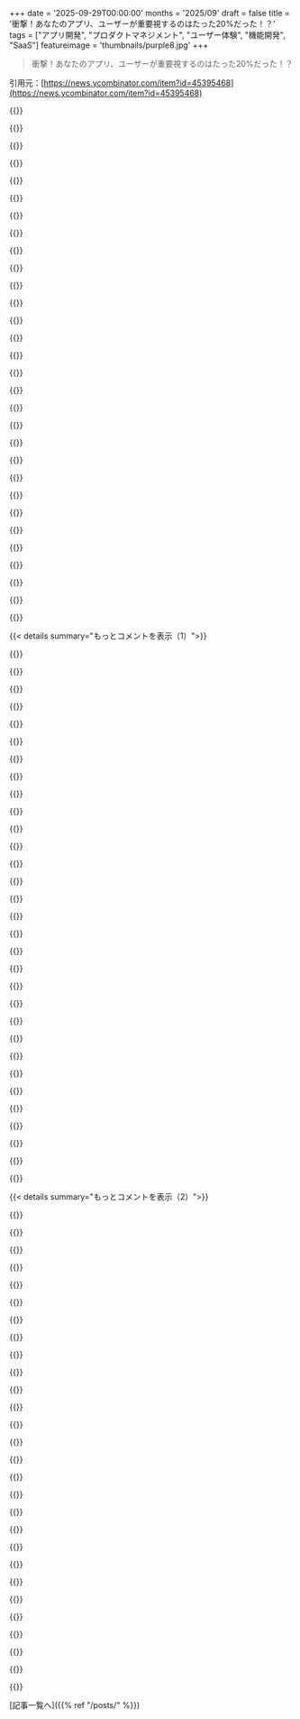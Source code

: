 +++
date = '2025-09-29T00:00:00'
months = '2025/09'
draft = false
title = '衝撃！あなたのアプリ、ユーザーが重要視するのはたった20%だった！？'
tags = ["アプリ開発", "プロダクトマネジメント", "ユーザー体験", "機能開発", "SaaS"]
featureimage = 'thumbnails/purple8.jpg'
+++

> 衝撃！あなたのアプリ、ユーザーが重要視するのはたった20%だった！？

引用元：[https://news.ycombinator.com/item?id=45395468](https://news.ycombinator.com/item?id=45395468)




{{<matomeQuote body="SaaSで働いてた時、ユーザーが使う機能のサブセットを分析して製品の複雑さを減らそうとしたんだ。<br>でも結果は重み付けされたランダム選択と変わらなかったよ。ログインページ以外では、みんなそれぞれ違う20%の機能を重視してたんだよね。" userName="hansvm" createdAt="2025/09/29 14:36:59" color="#38d3d3">}}




{{<matomeQuote body="もし今日スプレッドシートをゼロから作ったらどうなるか考えたことある？<br>条件付き書式やピボットテーブルは1%しか使わないから削除されるかな？グラフやVLOOKUPみたいな専門用語も複雑すぎるとか。<br>現代のソフトウェア業界は、昔のExcelみたいに、高いユーザー専門知識を要求する製品をもう作れないんじゃないかなって思うんだ。" userName="michaelt" createdAt="2025/09/29 21:19:56" color="#785bff">}}




{{<matomeQuote body="スプレッドシートをゼロから作る話だけど、Joel Spolskyがまさにそれをしてたんだ！<br>彼はExcelのほとんどの人が計算じゃなくてリスト作りに使ってるって気づいて、計算に特化したLotus Improvが失敗した理由を理解し、結果Trelloを作ったんだよ。<br>https://www.joelonsoftware.com/2012/01/06/how-trello-is-diff..." userName="rbonvall" createdAt="2025/09/29 21:38:04" color="#45d325">}}




{{<matomeQuote body="Excelが10年間も安定してたのは、たぶん海賊版のおかげだよ。<br>企業はライセンスを買ってたけど、個人は職場から”無料”コピーで満足してたんだ。<br>そんな市場で、無料の競合製品に勝てるわけないから、機能削減版を開発する人はいなかっただろうね。" userName="analog31" createdAt="2025/09/29 23:03:11" color="#ff5733">}}




{{<matomeQuote body="機能追加に反対するのは超重要だよ。一度入れたら削除するのは本当に難しいんだ。<br>営業が”そのおかげで超大口顧客が獲れる”って約束して作っても、その顧客が離れちゃうと、別の顧客がたまたま使い始めたってだけで、その機能をサポートし続けることになる。<br>初期投資も回収できないし、本当ならその機能は無くした方がいいんだよね。" userName="ozim" createdAt="2025/09/29 19:43:24" color="#ff5c5c">}}




{{<matomeQuote body="親コメントは、ユーザーの約1/5がそれぞれ製品の異なる1/5の機能を使ってるって言ってるみたいだね。<br>これは、すべての機能が収益や顧客獲得に本当に価値があったってことを意味するんじゃないかな！" userName="johnmaguire" createdAt="2025/09/29 20:04:38" color="#ff5c5c">}}




{{<matomeQuote body="これってEvernoteが肥大化の言い訳にしたのと同じ議論じゃなかったっけ？<br>Evernoteの5%問題は、テック企業への警鐘なんだ。<br>https://news.ycombinator.com/item?id=10842679" userName="cantor_S_drug" createdAt="2025/09/29 20:33:42" color="#38d3d3">}}




{{<matomeQuote body="1/5以上のユーザーに役立つと思って投資した機能が、単一の顧客しか引きつけず、他の顧客にはほとんど使われなかったら、その機能はペイしたとは言えないよ。<br>誰も考慮しない機能の維持費もかかるし、顧客が開発費を出してくれても、その顧客が離れたらメンテナンスだけが残っちゃうんだ。" userName="ozim" createdAt="2025/09/29 22:19:08" color="#785bff">}}




{{<matomeQuote body="うん、単一顧客のために大きな機能を作るっていうのは、確かに議論の余地があるよね。<br>でも、このケースはそうじゃなかったみたいだけどさ。" userName="johnmaguire" createdAt="2025/09/30 01:44:05" color="">}}




{{<matomeQuote body="一度入っちゃうと取り除くのがめちゃくちゃ難しいんだよね。お約束のxkcd参照:https://xkcd.com/1172/" userName="Eddy_Viscosity2" createdAt="2025/09/30 11:52:00" color="">}}




{{<matomeQuote body="例の20%って、それぞれが独立したアプリみたいになるの？それとも同じアプリの中の違う使い方ってだけ？" userName="ivape" createdAt="2025/09/29 20:47:35" color="">}}




{{<matomeQuote body="後者だね。あるユーザーは1,2,3,4,5を使うけど、別のユーザーは1,3,5,7,9とか。使い方は人それぞれで、うまく切り分けられないんだ。" userName="hansvm" createdAt="2025/09/29 22:28:35" color="#45d325">}}




{{<matomeQuote body="ホントその通り。でもエンタープライズに売り始めると話は全然違うんだよ。一つでも「衛生機能」*（例えるならトイレ。毎日3分しか使わないけど、ないと家は住めない）が欠けてると、契約がご破算になっちゃう。" userName="tnolet" createdAt="2025/09/29 13:03:38" color="#ff33a1">}}




{{<matomeQuote body="うちの会社って、誰かの最後の要望で製品作ってる感じ。同じ製品を二度売ったことないんじゃないかな。顧客は「必須だ」って言うのに、実際はほとんど使わない5000もの「ほぼ本番レベル」の機能の技術的負債が、まぁ、山ほどあるんだよ。" userName="mackman" createdAt="2025/09/29 13:50:09" color="#ff33a1">}}




{{<matomeQuote body="セールスチームの言いなりになる会社から、しっかりした製品ビジョンがあって顧客にもノーと言える会社に移って本当に良かったよ。四半期ごとに優先順位が変わらないから全然疲れないし、タダで機能作って結局契約に繋がらないなんて経験も避けられる。" userName="xnorswap" createdAt="2025/09/29 13:59:37" color="#785bff">}}




{{<matomeQuote body="適当な要望を排除しても、エンタープライズユーザーの中には「確かにそれ必要だよね」って正しい指摘をしてくる人がいるんだ。今まで「無駄だ」って切り捨ててたような機能が、10万ドル以上の大型契約になると、どんどん必要になってくるんだよ。" userName="tnolet" createdAt="2025/09/29 14:08:28" color="#785bff">}}




{{<matomeQuote body="構造的な基盤と製品機能って話が違うよね？SSO、ISO認証、APIとかはエンタープライズには必須だけど、製品固有の機能は無駄になりがち。洗濯機で「57度38.5分のプリセットボタンがないと買えない」みたいな理不尽な要求もあるんだ。顧客のわがままにどこまで付き合うかの試金石かもね。" userName="xnorswap" createdAt="2025/09/29 14:19:42" color="#ff5733">}}




{{<matomeQuote body="君のリストに加えて、超重要で面倒な普遍的なものもあるよ！チーム・詳細権限、監査ログ、SOC 2/3準拠、データ消去・保持、レポート、GDPR・CCPAみたいなクッキー規制、カスタム料金体系とか。これらは「開発者が無駄だと言うけど、実はエンタープライズ販売に必要」なカテゴリだね。" userName="timr" createdAt="2025/09/29 14:33:20" color="#38d3d3">}}




{{<matomeQuote body="ああ、君が言ってること、エンタープライズSaaSのフラストレーションを完璧に言い当ててるよ。製品の磨き込みよりスピード重視で、プロセス無視が評価されるのは不健全で報われない。こんな「品質より機能」みたいなやり方は、他のエンタープライズSaaSでも見たことないし、本当に魂がすり減る経験だよ。" userName="rubicon33" createdAt="2025/09/29 15:09:43" color="#ff33a1">}}




{{<matomeQuote body="CEOが毎月製品ビジョンを変える会社で働いてたって話なんだけど、あれは大変だったよ。<br>これって「20%ルール」の逆を行くパターンだよね。" userName="polishdude20" createdAt="2025/09/29 14:09:59" color="">}}




{{<matomeQuote body="顧客が買うのは機能であって、洗練されたUIとか「磨き」の部分はあんまり買わないんだよね。結局、機能が一番大事ってこと。" userName="pixl97" createdAt="2025/09/29 15:45:46" color="#ff5733">}}




{{<matomeQuote body="あれは網羅的なリストじゃなくてさ、構造的な機能と製品固有の機能の違いを説明するためだったんだよ。どっちも重要だけど、視点が違うってこと。" userName="xnorswap" createdAt="2025/09/29 14:35:25" color="">}}




{{<matomeQuote body="「磨き」の部分って、結局は顧客の生涯価値（LTV）を上げることに繋がるんだよね。短期的な視点だけじゃダメってこと。" userName="g8oz" createdAt="2025/09/29 19:03:33" color="#ff5733">}}




{{<matomeQuote body="批判してるわけじゃないけどさ、俺のリストにあるのは、開発時間の80%以上かかるし、エンジニアは作りたがらないけど、エンタープライズセールスには必須な「痛み」の伴う機能のことなんだ。<br>メンテナンスも大変で、契約ごとに要件が変わるから、いつまでも終わらないんだよ。" userName="timr" createdAt="2025/09/29 14:42:14" color="#45d325">}}




{{<matomeQuote body="それって業界次第だよね。<br>特定の顧客しかいないニッチな市場だと、顧客の要求を何でも聞かなきゃいけないんだよ。そうしないと、すぐ別のベンダーに乗り換えられちゃうからね。<br>だけど、もっと一般的な市場だと、力関係はまた違うんだけどさ。" userName="nradov" createdAt="2025/09/29 14:35:26" color="#45d325">}}




{{<matomeQuote body="「トイレを1日3分しか使わない」って言ってるけど、それってマジで医者に診てもらった方がいいんじゃない？（笑）" userName="stronglikedan" createdAt="2025/09/29 15:35:44" color="">}}




{{<matomeQuote body="それってあんまり意味がないよ。顧客が別の製品に乗り換えられるかどうか、それが全て。<br>乗り換えられないなら「磨き」なんてしないし、顧客が「本物の洗練」じゃなく、ただ「見た目のいいUI」を求めるなら、結局「本物」は意味ないんだよ。<br>ほとんどの顧客は「磨き」を評価できないからね。" userName="pixl97" createdAt="2025/09/30 15:38:00" color="#ff5733">}}




{{<matomeQuote body="情報伝達ってマジで大事だよな。<br>テレビを買う時を例に出すけど、HDMI入力の切り替えが複雑だったり、「Basic Mode」って名前がひどかったりするんだ。<br>購入前に、差別化ポイントを明確にしないとダメだよ。エンタープライズ製品だと、もっともっと難しいんだけどさ。" userName="hedora" createdAt="2025/09/29 15:16:33" color="#ff33a1">}}




{{<matomeQuote body="結局、会社や製品のビジョンって、どこかから生まれるものだよね。<br>小さな会社だと、CEOがプロダクト責任者を兼ねることが多いけど、大事なのはその役割をどう実行するかだよ。<br>ただ「光るもの」を追いかけるだけじゃダメってこと。" userName="rubicon33" createdAt="2025/09/29 15:15:25" color="#ff5733">}}




{{<matomeQuote body="面接でいつも確認してるんだけど、安定した要件ビジョンを持ってるプロダクトチームがあるか、それとも営業が最後に話した相手に振り回されて適当に開発してるのかってこと。安定したロードマップは絶対条件だよ。内容に同意できなくても、無いよりはマシ。どっちの会社も経験したけど、営業が毎週やること決める会社は本当にひどかったね。" userName="ryandrake" createdAt="2025/09/29 15:55:10" color="#ff33a1">}}




{{< details summary="もっとコメントを表示（1）">}}

{{<matomeQuote body="営業主導でも、メンテナブルに開発する時間があれば別にいいんだけどね。だって、結局はディールのおかげで給料もらってるんだし。でも、契約後の技術的負債解消スプリントなんて絶対ないんだよね。だから、ちゃんと時間をもらえないと、3〜6ヶ月で開発速度が落ちて、営業パイプラインも枯渇しちゃう。それが理解できない会社には長くいたくないな。" userName="data-ottawa" createdAt="2025/09/29 16:34:20" color="#45d325">}}




{{<matomeQuote body="HNのプログラマーはよく勘違いしてるけど、エンタープライズユーザーにとって大事なのは、うちのアプリが何を提供するかじゃないんだ。競合が何を提供するかだよ。競合が少なければいいけど、10万ドルから1000万ドルを払うユーザーが競合製品を試し始めたら、機能追加を拒否した瞬間にCレベルや営業はプログラマーを会社から締め出すだろうね。" userName="pixl97" createdAt="2025/09/29 15:45:03" color="#45d325">}}




{{<matomeQuote body="顧客側にプロセスを理解してて、気にかけてくれる人がいれば、こっちから要望を押し返すこともできるよ。数年前に最大顧客を獲得した時、すごく強く押し返したんだ。良い根拠があったし、彼らのワークフローを変えた方がずっと良いって説明したり、新しい独自の脆い機能なしで問題を解決する別のアプローチを提案したりしたんだ。彼らもプロセスをよく知ってて、俺たちの言い分を理解してくれた。導入後、経営陣が組織改善に協力してくれてありがとうって感謝してくれたよ。逆に、ツールが必要な現場の状況を全く知らないような上層部が意思決定してる場合は、何もできないんだけどね。<br>追記：でもたまには学ぶこともあるみたい。無理な要求にはノーと言った数社のお客さんが、他の会社を選んで失敗して、また失敗して、最終的に俺たちの条件で戻ってきたこともあるんだ。" userName="magicalhippo" createdAt="2025/09/29 16:02:41" color="#ff33a1">}}




{{<matomeQuote body="四半期ごとだって？ 週ごとならまだしもね。" userName="aprdm" createdAt="2025/09/29 23:25:03" color="">}}




{{<matomeQuote body="もう一つ気をつけたいのは、少数の顧客、もしかしたら一人のお客さんが収益の大部分を占めてるプロダクトだよ。そういう場合、どんなに良いプロダクトビジョンがあっても、彼らの要求に”ノー”って言うのはすごく難しくなるからね。" userName="SoftTalker" createdAt="2025/09/29 18:44:17" color="#ff5c5c">}}




{{<matomeQuote body="会社のプロダクトにもよるけど、従業員が10人から100人くらいの規模で、創業者は「俺は会社のCEOなのか？それともプロダクトのCEOなのか？」って決めなきゃいけないんだよね。（つまり、”そして”じゃなくて”か？”になるべきってこと。）" userName="FireBeyond" createdAt="2025/09/29 19:54:54" color="">}}




{{<matomeQuote body="Hacker NewsはだいたいUSの象牙の塔みたいなフォーラムで、良い議論も多いんだけどさ。多くのやつらは、VCマネーが潤沢な沿岸部の考え方で、会社の収益なんてほとんど気にしてないんだ。だって、金が尽きたら次の高給な仕事にさっさと移るだけだもんね。" userName="cpursley" createdAt="2025/09/30 09:54:06" color="#ff5c5c">}}




{{<matomeQuote body="その磨き上げに価値があるかだよね。どの機能に時間をかけるべきで、どれをさっと済ませるべきか、そこを見極めるのが難しいんだよな。" userName="rubicon33" createdAt="2025/10/02 18:00:11" color="#ff5733">}}




{{<matomeQuote body="俺はこれをSpice Girls営業チームって呼んでるよ。インセンティブを再調整する解決策として、新しい機能追加のコストは、彼らが結ぶ契約の総額（コミッション前）から差し引かれるべきだね。" userName="snarf21" createdAt="2025/09/29 14:54:23" color="">}}




{{<matomeQuote body="「1日3分使う」ってさ。おいおい、お前、すげえ食物繊維摂ってるんだな。" userName="bobsmooth" createdAt="2025/09/29 17:31:25" color="">}}




{{<matomeQuote body="俺も新しいスレッドで書こうと思ってたんだけど、お前のを見てさ…。「Enterpriseユーザーなら話は別だ。1000社ものEnterpriseが、他の誰も気にしないようなカスタム機能2つを真剣に気にするんだ。それをサポートするためにコードベースにひどいことをしなきゃいけない。そのせいで、お前が辞めて2年後、顧客が去って1年後に、可哀想な開発者が痛い目に遭うんだ。" userName="taude" createdAt="2025/09/29 21:59:56" color="#45d325">}}




{{<matomeQuote body="Joel Spolskyの昔のブログ記事にかなり似てるよ。これとかね。<br>https://www.joelonsoftware.com/2001/03/23/strategy-letter-iv...<br>https://www.joelonsoftware.com/2006/12/09/simplicity/" userName="CodesInChaos" createdAt="2025/09/29 10:54:42" color="#ff5733">}}




{{<matomeQuote body="Joel Spolskyの作品がこんなに時代を超えても通用するって、すごいよな。一部は間違いだったけど（グラフィックカード製造は薄利になると予測した[0]ように）、ほとんどは今でも真実だよ。書かれた当時よりも、むしろ今の方が真実かもしれないね。[0]: https://www.joelonsoftware.com/2002/06/12/strategy-letter-v まあ、彼の擁護をすると、その頃の’video chips’は今日の強力な5080とは全く別物だったしな。" userName="raincole" createdAt="2025/09/29 12:04:23" color="#ff5733">}}




{{<matomeQuote body="「今日の強力な5080」って話だけど、コンシューマーGPUが本当に儲かるわけじゃないんだよ。Nvidiaの収益のほんの一部だし、利益率もずっと低い。ボリュームと利益率が高いのはDatacenter GPUの方だよ。" userName="Hendrikto" createdAt="2025/09/29 12:14:33" color="#ff5c5c">}}




{{<matomeQuote body="君が間違ってるわけじゃないんだけど、Nvidiaのコンシューマーカードも、全体的に見ればかなりの高利益率だよ。ただ、Datacenterカードの利益率がとんでもなく高いから、それに比べるとコンシューマーカードの利益率が小さく見えるだけさ。" userName="einsteinx2" createdAt="2025/09/29 12:57:07" color="#ff33a1">}}




{{<matomeQuote body="そうだけど、それは主に彼らがベンチマークを独占してるからだよ。優れたハードウェアエンジニアリングも一部だけど、デベロッパーによく普及させた最適化されたソフトウェアとの連携も大きい。Nvidiaの戦略はすごくうまかったけど、正直、それがなければAMDとそれほど変わらないし、x86みたいに1対1の互換性があれば利益率はずっと小さかっただろうね。それに、改善は頭打ちになってきて、エントリーレベルで十分な人が増えてるから、利益率はもっと減るだろうし、ハイエンドGPUはますますニッチになると思うよ。だから、本質的には彼は間違ってないと思う、ただタイムラインが予想より長かっただけさ。" userName="seec" createdAt="2025/09/29 13:54:26" color="#45d325">}}




{{<matomeQuote body="俺はコンシューマーGPUの方がまだ販売量が多いけど、Datacenter GPUの方がはるかに利益率が高いから、結果的に収益も利益もかなり高いと思ってたんだ。違うの？" userName="deeringc" createdAt="2025/09/29 12:43:44" color="#785bff">}}




{{<matomeQuote body="Datacenter GPUは2025年にはかなりのボリュームを占めるようになるってさ。でも、たとえそうじゃなかったとしても、Nvidiaはずっと前からめちゃくちゃ高いマージンで運営してたんだよね。460億ドル（約410億ドルはDatacenter部門から）のうち、かなり儲けてるってことだね。<br>参照元: https://nvidianews.nvidia.com/news/nvidia-announces-financia..." userName="raincole" createdAt="2025/09/29 12:50:27" color="#785bff">}}




{{<matomeQuote body="Nvidiaがモバイルデバイス向けのSoC GPUを作ってたら、市場シェア次第ではもっとボリュームがあるかもしれないね。でも、ゲーミングやワークステーションPCで高性能なディスクリートGPUの恩恵を受ける市場って、最近ではかなりニッチなんだよな。ノートPCだろうとデスクトップだろうとね。" userName="Sharlin" createdAt="2025/09/29 13:04:21" color="">}}




{{<matomeQuote body="Nintendo Switchの電源はNvidia製だよ。" userName="aprdm" createdAt="2025/09/29 23:28:28" color="">}}




{{<matomeQuote body="NvidiaはAIブームが来るずっと前、A100が出るよりも前から、ハードウェア企業としてはめちゃくちゃ高い粗利益率（約50%）だったんだぜ。" userName="raincole" createdAt="2025/09/29 12:44:59" color="#ff33a1">}}




{{<matomeQuote body="Joel Spolskyは僕のお気に入りのエッセイストだよ。彼の文章が、結果的に「意味を理解せず形だけ真似する」カルゴカルト化された色々な規範を作っちゃったんだ。元の記事を新しい世代に伝えるのは良いことだね。みんなコーディングテストのやり方は知ってるけど、それが「賢くて仕事をこなせる人」を見つけるためのものだってことは知らないし。クリーンコードも、危険を見つけられるくらいで十分って知らないんだ。" userName="muzani" createdAt="2025/09/29 12:23:33" color="#ff33a1">}}




{{<matomeQuote body="彼の意見を擁護すると、それは統合グラフィックスがまだマザーボードに載ってた頃の話なんだ。最近のiGPUを含めたら、利益率低いデバイスだろうね。iGPUは彼が言ってるようなアドオンカードじゃないけど、彼の意見の全体的なポイントは弱まらないと思うよ。世界で一番使われてるGPUは、もう専用PCBやPCIスロットの費用すら正当化できないくらい安価なんだからね。" userName="bee_rider" createdAt="2025/09/29 15:06:08" color="#785bff">}}




{{<matomeQuote body="僕は専門家じゃないけど、グラフィックカードが高マージンになったのってここ5年くらいじゃないかな。もしそれが本当なら、Joelのグラフィックカードに関する予測は、ネットではまだ正しいってことになるかもね、また低マージンに戻る可能性もあるし。でも、たとえ偉大な人でもたまには間違えるって彼の全体的な主張は変わらないと思うよ。" userName="pinkmuffinere" createdAt="2025/10/01 00:09:13" color="#45d325">}}




{{<matomeQuote body="彼がSWEタスクの「ベロシティトラッキング」を最初に提唱したけど、今振り返るとかなりの弊害があった気がするね。でも、AgileとかJiraのせいにはできないかな。" userName="rightbyte" createdAt="2025/09/29 14:00:31" color="#45d325">}}




{{<matomeQuote body="でも、彼だけがそれを正しくやったと思うんだ。各開発者の見積もりの不正確さを補正するベロシティトラッキングなんて見たことないし。彼のEBSアプローチを何度も試したけど、誰もやりたがらないんだよね。" userName="michaelrpeskin" createdAt="2025/09/29 15:26:14" color="">}}




{{<matomeQuote body="僕が働いてた会社がFogBugzを導入したらさ、開発時間の見積もりに適用される乗数が、あっという間に無限大に発散しちゃったんだ。その責任は僕らとFogBugzの両方にあると思うけど。それでも、予測された5～6年よりはるかに早く四半期リリースの期限を達成できたけどね！" userName="komadori" createdAt="2025/09/29 19:11:04" color="#ff5733">}}




{{<matomeQuote body="そうそう。もし詳細を正しく覚えてるなら、それは’速度ストーリーポイント’みたいな個別の近似値で、KPI-PIPで人をランク付けするのを、もっと恣意的で明らかにバカげたことじゃなくするためだったんだよね。" userName="rightbyte" createdAt="2025/09/29 18:47:06" color="">}}




{{<matomeQuote body="それに、おそらく彼らは薄利なビジネスのままだっただろうね。CNNやLLMは、ずっと後になって実現可能になったんだ。1500年代の人々だって、電子レンジでコーヒーを飲んだ直後に自動車やWright兄弟に賭けたことだろうさ。" userName="dapperdrake" createdAt="2025/09/29 13:34:16" color="">}}




{{<matomeQuote body="マジで？俺は、彼はブロートウェアについては全く間違ってると思うな。例えば、俺のハイスペックなデスクトップPCでAdobe Lightroomを開くと、PCがスペースヒーターになっちゃうし、要らない機能が詰め込まれてて、全部オフにしたくなるんだ。" userName="indoordin0saur" createdAt="2025/09/29 16:06:58" color="">}}

{{</details>}}




{{< details summary="もっとコメントを表示（2）">}}

{{<matomeQuote body="いくつか、そうじゃない点もあるんだよね、彼の「リライト」に関するスタンスみたいにさ。どうやらJoelのGuruとしての地位が正しく尊重されてたら、Netscapeは今日でもNavigatorのコードベースで動く大企業だったはずだ、だって彼は「新しいコードが古いコードより優れてるなんて、とんでもなく馬鹿げた考えだ。古いコードは使われ、テストされ、たくさんのバグが見つかり、修正されてる。何の問題もない」って言ってたからね。<br>https://www.joelonsoftware.com/2000/04/06/things-you-should-...<br>もちろん、そんな分厚い評論の層に包まれた中に真実もいくつかあるんだけど、今日でもその記事は、まるでSoftware Engineeringの’神がかり的な真実’みたいに、何の条件もつけずに飲み込んで消化しろって感じで持ち出されるんだ。(追記: ゼロからの完全なリライトはめったに良いアイデアじゃないし、少なくとも目に見えて明らかな正当化が必要だという点には同意するよ。でも、’たくさんのバグが見つかって、まだ見つかり続けてる’からリライトが行われることも多いんだから、’古いコード’に関する全ての意見を額面通りには受け取れないな)。" userName="chuckadams" createdAt="2025/09/29 12:36:13" color="#38d3d3">}}




{{<matomeQuote body="＞ Netscapeは今日でも大企業<br>俺たちの現実のタイムラインでは、Netscapeはリライトしたんだよ。リライト中に市場シェアは半減して、数年後に消滅した。だからさ、ここでの教訓は、会社が死んで新しいのを再構築する覚悟があるなら、コードベース全体をリライトするのは全く問題ないってことだ。" userName="raincole" createdAt="2025/09/29 13:10:19" color="#785bff">}}




{{<matomeQuote body="公平に言えば、Netscapeの件は、IEがOSにバンドルされたこととか、MSが使ったかなり裏工作的な戦略が原因の多くを占めてたんだよね。" userName="hunterpayne" createdAt="2025/09/29 20:29:29" color="">}}




{{<matomeQuote body="リライトは、古いコードを’その場で修正する’文脈で見るべきだよ。常に稼いでる状態を保ちつつ、将来の機能のために、やりたかったけどできなかったことを整理する努力をして、新しい機能を作る’人的資源’も確保するべきだ。リライトは長期的に見てうまくいくことも多いんだけど、結局リライトに10年かけちゃって、その10年間、古い方はそんなに機能が増えない（みんなそれが長期的にはなくなることを知ってるから、一番大事な機能にしか投資しない）から、競合に追いつかれる時間を与えちゃうんだ。もっと悪いことに、20年後（リライトが古いものに置き換わってから10年後）には、リライトしたものにも’こうしとけばよかった’って思う点が出てきて古さが露呈する。<br>だから俺は、時間をかけて古いコードを’その場で修正する’ことを勧めるんだ。どんな最高のアイデアだって、何かしらの形で間違ってるってことが判明する。’良いと思ったアーキテクチャの決定’も裏目に出る。’古くなる言語’もある。’みんなが使うAPI’も、’こうすべきだった’って気づく（もしそれが一箇所でしか使われてないなら簡単な変更だけどね）。’コアのデータ構造’もニーズに合わなくなっても、’何百万箇所’も変更しないと変えられない。そういう間違いが何であれ、長期的な努力で修正する必要があるんだよ。確かに、古いものを必要な状態にするにはリライトよりも時間がかかるだろうけど、新しいものだって10年後には後悔するような別の間違いを抱えるんだから、何も節約してないことになる。<br>あと、これは大規模なプログラムの文脈での話ね。俺の’家族のクリスマス抽選の名前を引くプログラム’なんて、誰でも1時間でゼロから書けるくらい簡単だから、誰が気にする？10億ドル以上かかるプロジェクトにいるなら、制約が違うんだよ（君たちの中には、毎回ゼロから書く方が良い小さなプロジェクトにいる人もいるけどさ）。" userName="bluGill" createdAt="2025/09/29 13:08:50" color="#45d325">}}




{{<matomeQuote body="君はJoelのリライトに関するスタンスを、「新しいコードは決して古いコードより優れてない」みたいな、’過度に強い解釈’をしてると思うよ。引用した部分がそういう風に言ってるように見えるけど、文脈の中ではそれは’そういう意味じゃない’んだ。<br>文脈の中では、彼のポイントは「あるコードがあったとして、それをリライトする方が良いなんてことは決してない」ってことだと、かなり明白に（俺はそう思うけど）言ってるんだ。彼が’新しいソフトウェアが古いソフトウェアより良くなることはあり得ない’って言ってるわけじゃない。むしろ、’他の条件が全て同じなら’、リライトは劣った開発の選択肢だってことなんだ。" userName="jcgl" createdAt="2025/09/29 12:52:12" color="#785bff">}}




{{<matomeQuote body="リライトは’より良いコード’を生み出すことも、時にはあるんだ。ただ、たいていビジネスの収益には役立たないだけなんだよね。それに、Netscapeを助けなかったしね（でも、Netscapeが倒産した後、Firefoxは助かったけど）。" userName="nextaccountic" createdAt="2025/09/29 14:35:18" color="">}}




{{<matomeQuote body="これは二番目の（Simplicity）とすごく似てるよ。公平に言えば、著者はこれらの過去の投稿を知らなかったのかもね。俺は’最近の若い子たち’は’古典’をあんまり読まないって思ってるんだ。<br>知らない人のために言うと、Joel Spolsky、Steve McConnell、Don Norman、そして他のたくさんの人たちが、俺たちの職業について真剣に考え、その考えを書き残したんだ。一読の価値はあるかもね。" userName="ChrisMarshallNY" createdAt="2025/09/29 12:00:21" color="#785bff">}}




{{<matomeQuote body="Modified Paretoって考え方だと、ヘビーユーザーが製品の60%を使い、残りの80%のユーザーが40%を使うんだって。だから、ライトユーザーも大事にしないといけないよね。https://marketingscience.info/value-paretos-bottom-80/" userName="prasadjoglekar" createdAt="2025/09/29 11:37:37" color="#ff33a1">}}




{{<matomeQuote body="80/20原則を安易に適用して使われない機能を削除すると、結局また80%しか使われないってなるよ。ユーザーは今使わない機能でも、将来の可能性を見てソフトウェアを選ぶことが多いから、単純に機能カットするべきじゃないんだ。3Dソフトウェアの骨組みシステムとかが好例だね。" userName="atoav" createdAt="2025/09/29 13:02:16" color="#ff5c5c">}}




{{<matomeQuote body="ソフトウェアが想像しない使われ方をするなら、相互運用性がマジで重要だよね。ツールを組み合わせるのが理想だけど、現実にはツール同士がうまく連携してくれないんだよな。Unixの理想って難しいよね。" userName="themafia" createdAt="2025/09/29 10:06:54" color="#38d3d3">}}




{{<matomeQuote body="自分の成果物がどう使われるか予測するのって難しいから、私は「みんなが通ってる道（bare spots）を舗装する」ようにしてるんだ。つまり、ユーザーの実際の行動に合わせて改善していくってことだね。https://littlegreenviper.com/the-road-most-traveled-by/#pavi..." userName="ChrisMarshallNY" createdAt="2025/09/29 10:35:00" color="#785bff">}}




{{<matomeQuote body="「Desire paths（ユーザーが自然と使う道）」をITポリシーやガバナンスに適用するのってすごくいいんだけど、複雑な環境だと規模が大きくなると難しいし、結局コストが高くつくこともあるから注意が必要だよ。" userName="cheschire" createdAt="2025/09/29 10:51:54" color="">}}




{{<matomeQuote body="そうそう。Desire pathsは構造やプロセスを使えばある程度スケールできるはず。CMMIのレベル5とかも、製品じゃなくて生産プロセスに対してだけど、だいたい同じような考え方をしてるよね。" userName="ChrisMarshallNY" createdAt="2025/09/29 10:53:19" color="">}}




{{<matomeQuote body="でもさ、問題はほとんどのユーザーがそこまで到達する前に、過剰に設計しすぎちゃうことなんだよな。" userName="hshshshshsh" createdAt="2025/09/29 11:28:14" color="">}}




{{<matomeQuote body="これはまさにテレメトリーの現実版で、オプトアウトできないやつだね。もし自分が最初のユーザーじゃないなら、誰かの足跡をたどってるだけってことにもなるかも。" userName="bmacho" createdAt="2025/09/29 11:19:12" color="">}}




{{<matomeQuote body="「他がやったことを、より良くやる」会社で働いてたよ。Appleの哲学もそうだよね。地雷原を歩くのに似てて、最初の人が苦労して道を切り開けば、後続は楽になるってこと。D-DayのOmaha Beachもそんな感じだったんだろうね。" userName="ChrisMarshallNY" createdAt="2025/09/29 11:26:47" color="">}}




{{<matomeQuote body="昔、Microsoft Officeは「誰も5%以上使わないけど、2人として同じ5%を使う人はいない」って言われてたらしいね。実際にはどの機能も誰かしらは使ってるっていう考え方だ。使用率は均等じゃないだろうけど、この原則は理にかなってると思うな。" userName="a4isms" createdAt="2025/09/29 21:05:03" color="#ff5733">}}




{{<matomeQuote body="Debian popconみたいに利用状況データを共有するのって、面白い方法だよね。すべての環境でデータ共有できるわけじゃないけど、「利用データがないと、すべての機能は保証できないよ」ってソフトウェアライセンスに盛り込むのもアリかもね。" userName="imoverclocked" createdAt="2025/09/29 21:16:28" color="#785bff">}}




{{<matomeQuote body="KagiはGoogleの全員を相手にするんじゃなくて、Googleが無視してた一部のユーザー（20%）に完璧にサービス提供したのが正解だったんだ。これこそ、プロダクトマーケットフィットを見つけるための超重要な洞察だよね。" userName="davedx" createdAt="2025/09/29 12:27:03" color="#785bff">}}




{{<matomeQuote body="KagiはGoogle検索ユーザーの90%以上にとって、もっと良い選択肢だと思うんだ。有料だからニッチになっちゃってるだけで、無料のGoogleと競争してるのが唯一の壁なんだよね。" userName="carlosjobim" createdAt="2025/09/29 13:29:55" color="">}}




{{<matomeQuote body="Kagiに求めるのは、Googleが捨て去ってしまった「昔のGoogle」そのものだよ。" userName="didip" createdAt="2025/09/29 15:18:09" color="">}}




{{<matomeQuote body="そうだね、まさに「クソ化」する前の、あの頃の検索だよね。" userName="mixmastamyk" createdAt="2025/09/29 16:28:15" color="">}}




{{<matomeQuote body="「子供の頃2GBのストレージでファイル削除しまくってた」って話、面白いな。僕も似た経験あるけど、僕の時代は40MBだったよ。こういう話で大体の年齢が分かっちゃうってのがまた面白いよね。" userName="reinvent42" createdAt="2025/09/29 14:00:42" color="">}}




{{<matomeQuote body="40MBのHDDを210MBにアップグレードした時、もう容量使いきれないって思ったもんさ。でも一週間も経たないうちに、また新しいゲームのために何を消すか頭を悩ませてたな…懐かしい。" userName="magicalhippo" createdAt="2025/09/29 20:20:41" color="">}}




{{<matomeQuote body="ストレージのサイズを気にするの、フロッピーやCD、HDDが容量制限してた時代から、いつの間にか気にしなくなったよね。2GBと10GBのダウンロード時間は違うけど、放置してれば終わるし。<br>よっぽどゲームやメディアが多い人じゃなければ、今のHDDで十分だろ。" userName="yibg" createdAt="2025/09/29 21:24:31" color="#45d325">}}




{{<matomeQuote body="ああ、懐かしい！僕の時代は880KBだったよ。あのWorkbenchのブートフロッピーから最後のバイトまで容量を絞り出してたっけ！" userName="Cockbrand" createdAt="2025/09/29 19:30:07" color="">}}




{{<matomeQuote body="2005年以前と後じゃ全然話が違うよね。昔は50MBから1GBってとんでもない変化だったけど、今は500GBから1TBになっても「ふーん」って感じ。<br>ノートPCは250GB〜1TB、スマホやタブレットは64GB〜256GBあたりで落ち着いてるし、もうストレージは成熟期に入ったってことだね。" userName="oblio" createdAt="2025/09/29 14:05:23" color="#45d325">}}

{{</details>}}



[記事一覧へ]({{% ref "/posts/" %}})

